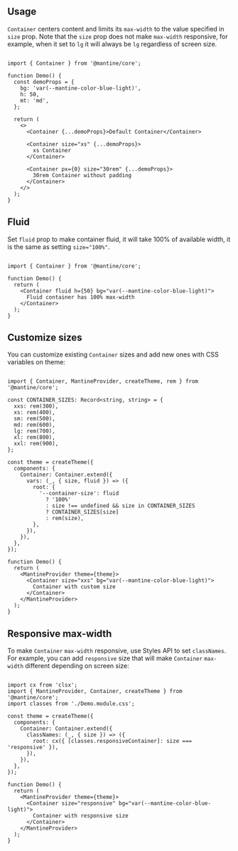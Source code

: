 ## Usage

`Container` centers content and limits its `max-width` to the value specified in `size` prop. Note that the `size` prop does not make `max-width` responsive, for example, when it set to `lg` it will always be `lg` regardless of screen size.

```

import { Container } from '@mantine/core';

function Demo() {
  const demoProps = {
    bg: 'var(--mantine-color-blue-light)',
    h: 50,
    mt: 'md',
  };

  return (
    <>
      <Container {...demoProps}>Default Container</Container>

      <Container size="xs" {...demoProps}>
        xs Container
      </Container>

      <Container px={0} size="30rem" {...demoProps}>
        30rem Container without padding
      </Container>
    </>
  );
}
```

## Fluid

Set `fluid` prop to make container fluid, it will take 100% of available width, it is the same as setting `size="100%"`.

```

import { Container } from '@mantine/core';

function Demo() {
  return (
    <Container fluid h={50} bg="var(--mantine-color-blue-light)">
      Fluid container has 100% max-width
    </Container>
  );
}
```

## Customize sizes

You can customize existing `Container` sizes and add new ones with CSS variables on theme:

```

import { Container, MantineProvider, createTheme, rem } from '@mantine/core';

const CONTAINER_SIZES: Record<string, string> = {
  xxs: rem(300),
  xs: rem(400),
  sm: rem(500),
  md: rem(600),
  lg: rem(700),
  xl: rem(800),
  xxl: rem(900),
};

const theme = createTheme({
  components: {
    Container: Container.extend({
      vars: (_, { size, fluid }) => ({
        root: {
          '--container-size': fluid
            ? '100%'
            : size !== undefined && size in CONTAINER_SIZES
            ? CONTAINER_SIZES[size]
            : rem(size),
        },
      }),
    }),
  },
});

function Demo() {
  return (
    <MantineProvider theme={theme}>
      <Container size="xxs" bg="var(--mantine-color-blue-light)">
        Container with custom size
      </Container>
    </MantineProvider>
  );
}

```

## Responsive max-width

To make `Container` `max-width` responsive, use Styles API to set `classNames`. For example, you can add `responsive` size that will make `Container` `max-width` different depending on screen size:

```

import cx from 'clsx';
import { MantineProvider, Container, createTheme } from '@mantine/core';
import classes from './Demo.module.css';

const theme = createTheme({
  components: {
    Container: Container.extend({
      classNames: (_, { size }) => ({
        root: cx({ [classes.responsiveContainer]: size === 'responsive' }),
      }),
    }),
  },
});

function Demo() {
  return (
    <MantineProvider theme={theme}>
      <Container size="responsive" bg="var(--mantine-color-blue-light)">
        Container with responsive size
      </Container>
    </MantineProvider>
  );
}
```
